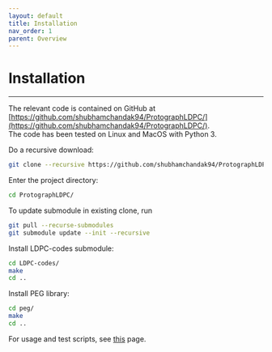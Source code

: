 ```yaml
---
layout: default
title: Installation
nav_order: 1
parent: Overview
---
```


# Installation
---
The relevant code is contained on GitHub at [https://github.com/shubhamchandak94/ProtographLDPC/](https://github.com/shubhamchandak94/ProtographLDPC/).  
The code has been tested on Linux and MacOS with Python 3.

Do a recursive download:
```sh
git clone --recursive https://github.com/shubhamchandak94/ProtographLDPC/
```

Enter the project directory:
```sh
cd ProtographLDPC/
```

To update submodule in existing clone, run
```sh
git pull --recurse-submodules
git submodule update --init --recursive
```
Install LDPC-codes submodule:
```sh
cd LDPC-codes/
make
cd ..
```
Install PEG library:
```sh
cd peg/
make
cd ..
```

For usage and test scripts, see [this](usage.html) page.
